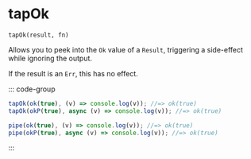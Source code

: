# tapOk

`tapOk(result, fn)`

Allows you to peek into the `Ok` value of a `Result`, triggering a side-effect while ignoring the output.

If the result is an `Err`, this has no effect.

::: code-group

```ts [data-first]
tapOk(ok(true), (v) => console.log(v)); //=> ok(true)
tapOk(okP(true), async (v) => console.log(v)); //=> ok(true)
```

```ts [data-last]
pipe(ok(true), (v) => console.log(v)); //=> ok(true)
pipe(okP(true), async (v) => console.log(v)); //=> ok(true)
```

:::
